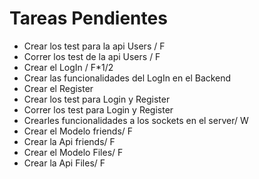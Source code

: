 # Tareas Pendientes

* Crear los test para la api Users / F
* Correr los test de la api Users / F
* Crear el LogIn / F*1/2
* Crear las funcionalidades del LogIn en el Backend
* Crear el Register 
* Crear los test para Login y Register
* Correr los test para Login y Register
* Crearles funcionalidades a los sockets en el server/ W
* Crear el Modelo friends/ F
* Crear la Api friends/ F
* Crear el Modelo Files/ F
* Crear la Api Files/ F